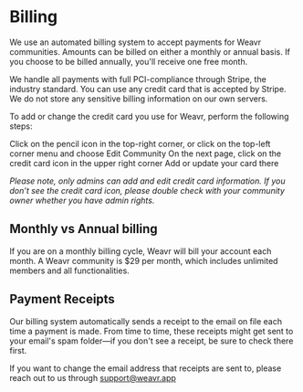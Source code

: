 # Billing

We use an automated billing system to accept payments for Weavr communities. Amounts can be billed on either a monthly or annual basis.  If you choose to be billed annually, you'll receive one free month.

We handle all payments with full PCI-compliance through Stripe, the industry standard. You can use any credit card that is accepted by Stripe. We do not store any sensitive billing information on our own servers.

To add or change the credit card you use for Weavr, perform the following steps:

Click on the pencil icon in the top-right corner, or click on the top-left corner menu and choose Edit Community
On the next page, click on the credit card icon in the upper right corner
Add or update your card there

*Please note, only admins can add and edit credit card information. If you don’t see the credit card icon, please double check with your community owner whether you have admin rights.* 

## Monthly vs Annual billing
If you are on a monthly billing cycle, Weavr will bill your account each month. A Weavr community is $29 per month, which includes unlimited members and all functionalities. 

## Payment Receipts
Our billing system automatically sends a receipt to the email on file each time a payment is made. From time to time, these receipts might get sent to your email's spam folder—if you don't see a receipt, be sure to check there first.

If you want to change the email address that receipts are sent to, please reach out to us through support@weavr.app

